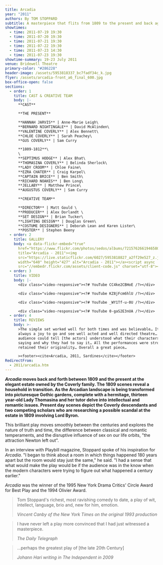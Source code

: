 ```yaml
---
title: Arcadia
year: "2011"
authors: By TOM STOPPARD
subtitle: A masterpiece that flits from 1809 to the present and back again
showtimes:
  - time: 2011-07-19 19:30
  - time: 2011-07-20 19:30
  - time: 2011-07-21 19:30
  - time: 2011-07-22 19:30
  - time: 2011-07-23 14:30
  - time: 2011-07-23 19:30
showtime-summary: 19-23 July 2011
venue: Bridewell Theatre
primary-color: "#286228"
header-image: /assets/5953818337_bc7fadf34c_k.jpg
flyer: /assets/arcadia-front_a6_final_600.jpg
box-office-open: false
sections:
  - order: 1
    title: CAST & CREATIVE TEAM
    body: |-
      **CAST**

      **THE PRESENT**

      **HANNAH JARVIS** | Anne-Marie Leigh\
      **BERNARD NIGHTINGALE** | David McAlinden\
      **VALENTINE COVERLY** | Alex Bennett\
      **CHLOE COVERLY** | Sarah Peachey\
      **GUS COVERLY** | Sam Curry

      **1809-1812**\
      \
      **SEPTIMUS HODGE** | Alex Bhat\
      **THOMASINA COVERLY** | Belinda Sherlock\
      **LADY CROOM** | Chloe Faine\
      **EZRA CHATER** | Craig Karpel\
      **CAPTAIN BRICE** | Ben Smith\
      **RICHARD NOAKES** | Ben Long\
      **JELLABY** | Matthew Prince\
      **AUGUSTUS COVERLY** | Sam Curry

      **CREATIVE TEAM**

      **DIRECTOR** | Matt Gould \
      **PRODUCER** | Alex Dorlandt \
      **SET DESIGN** | Brian Tucker\
      **LIGHTING DESIGN** | Douglas Green\
      **COSTUME DESIGNERS** | Deborah Lean and Karen Lister\
      **POSTER** | Stephen Beeny
  - order: 2
    title: GALLERY
    body: <a data-flickr-embed="true"
      href="https://www.flickr.com/photos/sedos/albums/72157626619465805"
      title="Arcadia - 2011"><img
      src="https://live.staticflickr.com/6027/5953818827_a2ff29e527_z.jpg"
      width="640" height="427" alt="Arcadia - 2011"></a><script async
      src="//embedr.flickr.com/assets/client-code.js" charset="utf-8"></script>
  - order: 3
    title: VIDEO
    body: |-
      <div class="video-responsive"><?# YouTube CC4ke2CBHoE /?></div>

      <div class="video-responsive"><?# YouTube KZ8jFcm6hlU /?></div>

      <div class="video-responsive"><?# YouTube _WY1Tf-u-0U /?></div>

      <div class="video-responsive"><?# YouTube 0-gaS2E3nUA /?></div>
  - order: 4
    title: REVIEWS
    body: >-
      >The simple set worked well for both times and was believable… It is
      always a joy to go and see well acted and well directed theatre… The
      audience could tell [the actors] understood what their characters were
      saying and why they had to say it… All the performances were strong and
      retained their originality… Overall a great piece…

      ><footer><cite>Arcadia, 2011, Sardines</cite></footer>
RedirectFrom:
  - 2011/arcadia.htm
---
```

***Arcadia* moves back and forth between 1809 and the present at the elegant estate owned by the Coverly family. The 1809 scenes reveal a household in transition. As the Arcadian landscape is being transformed into picturesque Gothic gardens, complete with a hermitage, thirteen year-old Lady Thomasina and her tutor delve into intellectual and romantic issues. Present day scenes depict the Coverly descendants and two competing scholars who are researching a possible scandal at the estate in 1809 involving Lord Byron.**

This brilliant play moves smoothly between the centuries and explores the nature of truth and time, the difference between classical and romantic temperaments, and the disruptive influence of sex on our life orbits, "the attraction Newton left out".

In an interview with Playbill magazine, Stoppard spoke of his inspiration for *Arcadia*. "I began to think about a room in which things happened 180 years apart but the room would stay just the same," he said. "I had a sense that what would make the play would be if the audience was in the know when the modern characters were trying to figure out what happened a century earlier."

*Arcadia* was the winner of the 1995 New York Drama Critics' Circle Award for Best Play and the 1994 Olivier Award.

>Tom Stoppard's richest, most ravishing comedy to date, a play of wit, intellect, language, brio and, new for him, emotion.
><footer><cite>Vincent Canby of the New York Times on the original 1993 production</cite></footer>

>I have never left a play more convinced that I had just witnessed a masterpiece.
><footer><cite>The Daily Telegraph</cite></footer>

>…perhaps the greatest play of [the late 20th Century]
><footer><cite>Johann Hari writing in The Independent in 2009</cite></footer>
